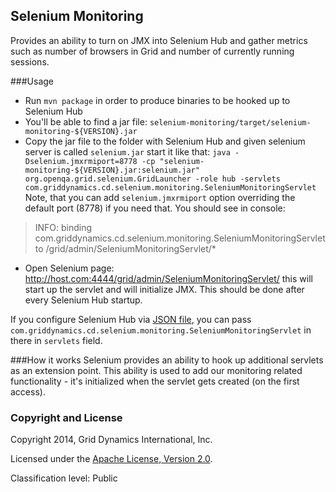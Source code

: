 Selenium Monitoring
----

Provides an ability to turn on JMX into Selenium Hub and gather metrics such as number of browsers in Grid and number
of currently running sessions.

###Usage
- Run `mvn package` in order to produce binaries to be hooked up to Selenium Hub
- You'll be able to find a jar file: `selenium-monitoring/target/selenium-monitoring-${VERSION}.jar`
- Copy the jar file to the folder with Selenium Hub and given selenium server is called `selenium.jar` start it like that:
`java -Dselenium.jmxrmiport=8778 -cp "selenium-monitoring-${VERSION}.jar:selenium.jar" org.openqa.grid.selenium.GridLauncher
-role hub -servlets com.griddynamics.cd.selenium.monitoring.SeleniumMonitoringServlet`
Note, that you can add `selenium.jmxrmiport` option overriding the default port (8778) if you need that. You should see
in console:
> INFO: binding com.griddynamics.cd.selenium.monitoring.SeleniumMonitoringServlet to /grid/admin/SeleniumMonitoringServlet/*

- Open Selenium page: http://host.com:4444/grid/admin/SeleniumMonitoringServlet/ this will start up the servlet and will
 initialize JMX. This should be done after every Selenium Hub startup.

If you configure Selenium Hub via
[JSON file](https://code.google.com/p/selenium/source/browse/java/server/src/org/openqa/grid/common/defaults/DefaultHub.json),
you can pass `com.griddynamics.cd.selenium.monitoring.SeleniumMonitoringServlet` in there in `servlets` field.

###How it works
Selenium provides an ability to hook up additional servlets as an extension point. This ability is used to add our monitoring
related functionality - it's initialized when the servlet gets created (on the first access).

### Copyright and License

Copyright 2014, Grid Dynamics International, Inc.

Licensed under the [Apache License, Version 2.0](LICENSE.txt).

Classification level: Public
